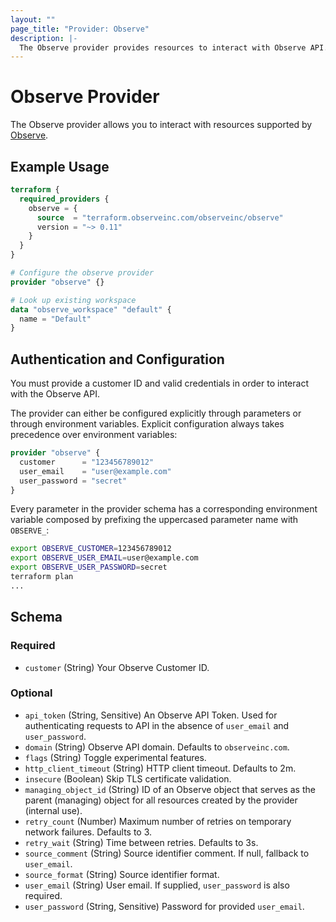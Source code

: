 ```yaml
---
layout: ""
page_title: "Provider: Observe"
description: |-
  The Observe provider provides resources to interact with Observe API.
---
```


# Observe Provider

The Observe provider allows you to interact with resources supported by [Observe](https://observeinc.com).

## Example Usage

```terraform
terraform {
  required_providers {
    observe = {
      source  = "terraform.observeinc.com/observeinc/observe"
      version = "~> 0.11"
    }
  }
}

# Configure the observe provider
provider "observe" {}

# Look up existing workspace 
data "observe_workspace" "default" {
  name = "Default"
}
```

## Authentication and Configuration

You must provide a customer ID and valid credentials in order to interact with the Observe API.

The provider can either be configured explicitly through parameters or through environment variables.
Explicit configuration always takes precedence over environment variables:

```terraform
provider "observe" {
  customer      = "123456789012"
  user_email    = "user@example.com"
  user_password = "secret"
}
```

Every parameter in the provider schema has a corresponding environment variable composed by prefixing the uppercased parameter name with `OBSERVE_`:

```bash
export OBSERVE_CUSTOMER=123456789012
export OBSERVE_USER_EMAIL=user@example.com
export OBSERVE_USER_PASSWORD=secret
terraform plan
...
```


<!-- schema generated by tfplugindocs -->
## Schema

### Required

- `customer` (String) Your Observe Customer ID.

### Optional

- `api_token` (String, Sensitive) An Observe API Token. Used for authenticating requests to API in the absence of `user_email` and `user_password`.
- `domain` (String) Observe API domain. Defaults to `observeinc.com`.
- `flags` (String) Toggle experimental features.
- `http_client_timeout` (String) HTTP client timeout. Defaults to 2m.
- `insecure` (Boolean) Skip TLS certificate validation.
- `managing_object_id` (String) ID of an Observe object that serves as the parent (managing) object for all resources created by the provider (internal use).
- `retry_count` (Number) Maximum number of retries on temporary network failures. Defaults to 3.
- `retry_wait` (String) Time between retries. Defaults to 3s.
- `source_comment` (String) Source identifier comment. If null, fallback to `user_email`.
- `source_format` (String) Source identifier format.
- `user_email` (String) User email. If supplied, `user_password` is also required.
- `user_password` (String, Sensitive) Password for provided `user_email`.
